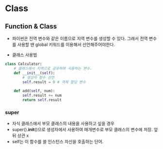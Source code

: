 # Class

## Function & Class

- 파이썬은 전역 변수와 같은 이름으로 지역 변수를 생성할 수 있다. 그래서 전역 변수를 사용할 땐 global 키워드를 이용해서 선언해주어야한다.

- 클래스 사용법
``` py
class Calculator:
    # 클래스에서 지역으로 공유하며 사용하는 변수.
    def __init__(self):
        # 생성자 함수 선언
        self.result = 0 # 객체 할당 변수
        
    def add(self, num):
        self.result += num
        return self.result
```

### super
- 자식 클래스애서 부모 클래스의 내용을 사용하고 싶을 경우
- super().__init__()으로 생성자에서 사용하여 매개변수로 부모 클래스의 변수에 저장. 앞 뒤 상관 x
- self는 이 함수를 쓸 인스턴스 자신을 호출하는 단어.